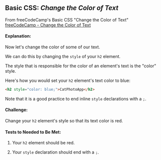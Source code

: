 ## Basic CSS: *Change the Color of Text*
From freeCodeCamp's Basic CSS "Change the Color of Text"
[freeCodeCamp - Change the Color of Text](https://beta.freecodecamp.org/en/challenges/basic-css/change-the-color-of-text)

#### **Explanation:**

Now let's change the color of some of our text.

We can do this by changing the `style` of your `h2` element.

The style that is responsible for the color of an element's text is the "color" style.

Here's how you would set your `h2` element's text color to blue:
``` html
<h2 style="color: blue;">CatPhotoApp</h2>
```
Note that it is a good practice to end inline `style` declarations with a `;`.

#### **Challenge:**

Change your `h2` element's style so that its text color is red.

#### **Tests to Needed to Be Met:**

1. Your `h2` element should be red.

2. Your `style` declaration should end with a `;`.
